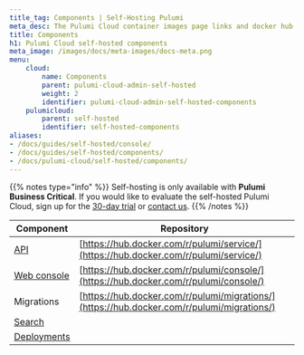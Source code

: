 ```yaml
---
title_tag: Components | Self-Hosting Pulumi
meta_desc: The Pulumi Cloud container images page links and docker hub links.
title: Components
h1: Pulumi Cloud self-hosted components
meta_image: /images/docs/meta-images/docs-meta.png
menu:
    cloud:
        name: Components
        parent: pulumi-cloud-admin-self-hosted
        weight: 2
        identifier: pulumi-cloud-admin-self-hosted-components
    pulumicloud:
        parent: self-hosted
        identifier: self-hosted-components
aliases:
- /docs/guides/self-hosted/console/
- /docs/guides/self-hosted/components/
- /docs/pulumi-cloud/self-hosted/components/
---
```


{{% notes type="info" %}}
Self-hosting is only available with **Pulumi Business Critical**. If you would like to evaluate the self-hosted Pulumi Cloud, sign up for the [30-day trial](/product/self-hosted#self-hosted-trial) or [contact us](/contact/).
{{% /notes %}}

| Component                                                         | Repository                                                                                 |
|-------------------------------------------------------------------|--------------------------------------------------------------------------------------------|
| [API](/docs/pulumi-cloud/self-hosted/components/api/)             | [https://hub.docker.com/r/pulumi/service/](https://hub.docker.com/r/pulumi/service/)       |
| [Web console](/docs/pulumi-cloud/self-hosted/components/console/) | [https://hub.docker.com/r/pulumi/console/](https://hub.docker.com/r/pulumi/console/)       |
| Migrations                                                        | [https://hub.docker.com/r/pulumi/migrations/](https://hub.docker.com/r/pulumi/migrations/) |
| [Search](/docs/pulumi-cloud/self-hosted/components/search/)       |                                                                                            |
| [Deployments](/docs/pulumi-cloud/self-hosted/components/deployments/) |                                                                                         |
